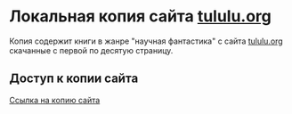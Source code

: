 # Локальная копия сайта [tululu.org](https://tululu.org)

Копия содержит книги в жанре "научная фантастика" с сайта [tululu.org](https://tululu.org) скачанные с первой по десятую страницу.

## Доступ к копии сайта
[Ссылка на копию сайта](https://dumbturtle.github.io/verstka_5/pages/index1.html)
